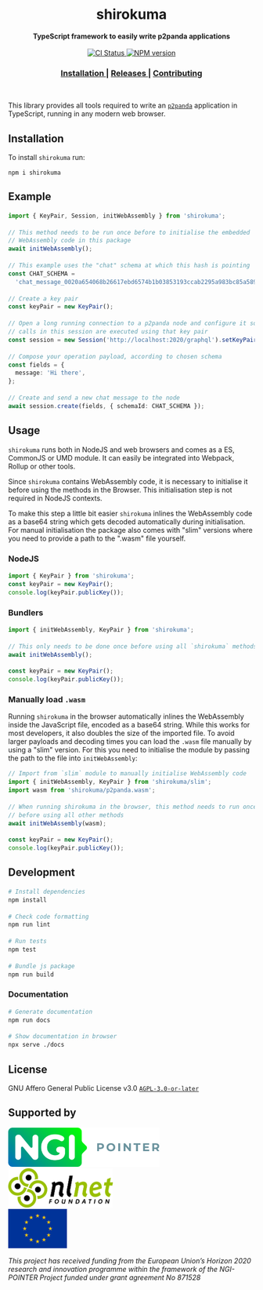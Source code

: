 <h1 align="center">shirokuma</h1>

<div align="center">
  <strong>TypeScript framework to easily write p2panda applications</strong>
</div>

<br />

<div align="center">
  <!-- CI status -->
  <a href="https://github.com/p2panda/shirokuma/actions">
    <img src="https://img.shields.io/github/checks-status/p2panda/shirokuma/main?style=flat-square" alt="CI Status" />
  </a>
  <!-- NPM version -->
  <a href="https://www.npmjs.com/package/shirokuma">
    <img src="https://img.shields.io/npm/v/shirokuma?style=flat-square" alt="NPM version" />
  </a>
</div>

<div align="center">
  <h3>
    <a href="https://github.com/p2panda/shirokuma#installation">
      Installation
    </a>
    <span> | </span>
    <a href="https://github.com/p2panda/shirokuma/releases">
      Releases
    </a>
    <span> | </span>
    <a href="https://github.com/p2panda/handbook#how-to-contribute">
      Contributing
    </a>
  </h3>
</div>

<br />

This library provides all tools required to write an [`p2panda`] application in TypeScript, running in any modern web browser.

[`p2panda`]: https://p2panda.org

## Installation

To install `shirokuma` run:

```
npm i shirokuma
```

## Example

```typescript
import { KeyPair, Session, initWebAssembly } from 'shirokuma';

// This method needs to be run once before to initialise the embedded
// WebAssembly code in this package
await initWebAssembly();

// This example uses the "chat" schema at which this hash is pointing
const CHAT_SCHEMA =
  'chat_message_0020a654068b26617ebd6574b1b03853193ccab2295a983bc85a5891793422832655';

// Create a key pair
const keyPair = new KeyPair();

// Open a long running connection to a p2panda node and configure it so all
// calls in this session are executed using that key pair
const session = new Session('http://localhost:2020/graphql').setKeyPair(keyPair);

// Compose your operation payload, according to chosen schema
const fields = {
  message: 'Hi there',
};

// Create and send a new chat message to the node
await session.create(fields, { schemaId: CHAT_SCHEMA });
```

## Usage

`shirokuma` runs both in NodeJS and web browsers and comes as a ES, CommonJS
or UMD module. It can easily be integrated into Webpack, Rollup or other tools.

Since `shirokuma` contains WebAssembly code, it is necessary to initialise it
before using the methods in the Browser. This initialisation step is not
required in NodeJS contexts.

To make this step a little bit easier `shirokuma` inlines the WebAssembly code
as a base64 string which gets decoded automatically during initialisation. For
manual initialisation the package also comes with "slim" versions where you
need to provide a path to the ".wasm" file yourself.

### NodeJS

```javascript
import { KeyPair } from 'shirokuma';
const keyPair = new KeyPair();
console.log(keyPair.publicKey());
```

### Bundlers

```javascript
import { initWebAssembly, KeyPair } from 'shirokuma';

// This only needs to be done once before using all `shirokuma` methods.
await initWebAssembly();

const keyPair = new KeyPair();
console.log(keyPair.publicKey());
```

### Manually load `.wasm`

Running `shirokuma` in the browser automatically inlines the WebAssembly
inside the JavaScript file, encoded as a base64 string. While this works for
most developers, it also doubles the size of the imported file. To avoid larger
payloads and decoding times you can load the `.wasm` file manually by using a
"slim" version. For this you need to initialise the module by passing the path
to the file into `initWebAssembly`:

```javascript
// Import from `slim` module to manually initialise WebAssembly code
import { initWebAssembly, KeyPair } from 'shirokuma/slim';
import wasm from 'shirokuma/p2panda.wasm';

// When running shirokuma in the browser, this method needs to run once
// before using all other methods
await initWebAssembly(wasm);

const keyPair = new KeyPair();
console.log(keyPair.publicKey());
```

## Development

```bash
# Install dependencies
npm install

# Check code formatting
npm run lint

# Run tests
npm test

# Bundle js package
npm run build
```

### Documentation

```bash
# Generate documentation
npm run docs

# Show documentation in browser
npx serve ./docs
```

## License

GNU Affero General Public License v3.0 [`AGPL-3.0-or-later`](LICENSE)

## Supported by

<img src="https://raw.githubusercontent.com/p2panda/.github/main/assets/ngi-logo.png" width="auto" height="80px"><br />
<img src="https://raw.githubusercontent.com/p2panda/.github/main/assets/nlnet-logo.svg" width="auto" height="80px"><br />
<img src="https://raw.githubusercontent.com/p2panda/.github/main/assets/eu-flag-logo.png" width="auto" height="80px">

*This project has received funding from the European Union’s Horizon 2020
research and innovation programme within the framework of the NGI-POINTER
Project funded under grant agreement No 871528*
